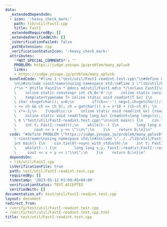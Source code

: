 ```yaml
---
data:
  _extendedDependsOn:
  - icon: ':heavy_check_mark:'
    path: lib/util/FastI.cpp
    title: FastI
  _extendedRequiredBy: []
  _extendedVerifiedWith: []
  _isVerificationFailed: false
  _pathExtension: cpp
  _verificationStatusIcon: ':heavy_check_mark:'
  attributes:
    '*NOT_SPECIAL_COMMENTS*': ''
    PROBLEM: https://judge.yosupo.jp/problem/many_aplusb
    links:
    - https://judge.yosupo.jp/problem/many_aplusb
  bundledCode: "#line 1 \"test/util/FastI-readint.test.cpp\"\n#define PROBLEM \"https://judge.yosupo.jp/problem/many_aplusb\"\
    \n\n#include <iostream>\nusing namespace std;\n#line 1 \"lib/util/FastI.cpp\"\n\
    /*\n * @title FastI\n * @docs md/util/FastI.md\n */\nclass FastI{\nprivate:\n\
    \    inline static constexpr int ch_0='0';\n    inline static constexpr int ch_9='9';\n\
    \    template<typename T> inline static void readint(T &x) {\n        int neg=0;\
    \ char ch=getchar(); x=0;\n        if(ch=='-') neg=1,ch=getchar();\n        for(;(ch_0\
    \ <= ch && ch <= ch_9); ch = getchar()) x = x*10 + (ch-ch_0); \n        if(neg)\
    \ x*=-1;\n    }\npublic:\n    inline static void read(int &x) {readint<int>(x);}\n\
    \    inline static void read(long long &x) {readint<long long>(x);}\n};\n#line\
    \ 6 \"test/util/FastI-readint.test.cpp\"\n\nint main() {\n    cin.tie(0)->sync_with_stdio(0);\n\
    \    int t; FastI::read(t);\n    while(t--) {\n        long long x,y; FastI::read(x);FastI::read(y);\n\
    \        cout << x + y << \"\\n\";\n    }\n    return 0;\n}\n"
  code: "#define PROBLEM \"https://judge.yosupo.jp/problem/many_aplusb\"\n\n#include\
    \ <iostream>\nusing namespace std;\n#include \"../../lib/util/FastI.cpp\"\n\n\
    int main() {\n    cin.tie(0)->sync_with_stdio(0);\n    int t; FastI::read(t);\n\
    \    while(t--) {\n        long long x,y; FastI::read(x);FastI::read(y);\n   \
    \     cout << x + y << \"\\n\";\n    }\n    return 0;\n}\n"
  dependsOn:
  - lib/util/FastI.cpp
  isVerificationFile: true
  path: test/util/FastI-readint.test.cpp
  requiredBy: []
  timestamp: '2023-05-12 01:09:45+09:00'
  verificationStatus: TEST_ACCEPTED
  verifiedWith: []
documentation_of: test/util/FastI-readint.test.cpp
layout: document
redirect_from:
- /verify/test/util/FastI-readint.test.cpp
- /verify/test/util/FastI-readint.test.cpp.html
title: test/util/FastI-readint.test.cpp
---
```

